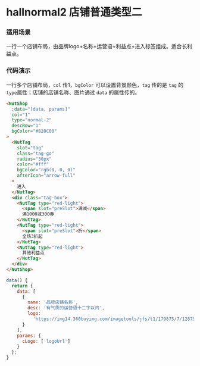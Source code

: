 # hallnormal2 店铺普通类型二

### 适用场景

一行一个店铺布局，由品牌logo+名称+运营语+利益点+进入标签组成。适合长利益点。


### 代码演示

一行多个店铺布局，`col` 传1，`bgColor` 可以设置背景颜色，`tag` 传的是 `tag` 的`type`属性；店铺的店铺名称、图片通过 `data` 的属性传的。



```html
<NutShop
  :data="[data, params]" 
  col="1" 
  type="normal-2" 
  descRow="1"
  bgColor="#820C00"
>
  <NutTag
    slot="tag"
    class="tag-go"
    radius="30px"
    color="#fff"
    bgColor="rgb(0, 0, 0)"
    afterIcon="arrow-full"
  >
    进入
  </NutTag>
  <div class="tag-box">
    <NutTag type="red-light">
      <span slot="preSlot">满减</span>
      满1000减300券
    </NutTag>
    <NutTag type="red-light">
      <span slot="preSlot">折</span>
      全场3折起
    </NutTag>
    <NutTag type="red-light">
      其他利益点
    </NutTag>
  </div>
</NutShop>
```

```javascript
data() {
  return {
    data: [
      {
        name: '品牌店铺名称',
        desc: '有气质的运营语十二字以内',
        logo:
          'https://img14.360buyimg.com/imagetools/jfs/t1/179875/7/12879/6873/60e3c269E34d46a04/676b02596f2e9ceb.png'
      }
    ],
    params: {
      cLogo: ['logoUrl']
    }
  };
}
```


